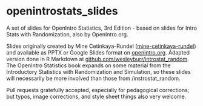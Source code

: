 # openintrostats_slides
A set of slides for OpenIntro Statistics, 3rd Edition - based on slides for Intro Stats with Randomization, also by OpenIntro.org.

Slides originally created by Mine Cetinkaya-Rundel ([mine-cetinkaya-rundel](http://github.com/mine-cetinkaya-rundel)) and available as PPTX or Google Slides format on [openintro.org](http://openintro.org). Adapted version done in R Markdown at [github.com/wesleyburr/introstat_random](http://github.com/wesleybur/introstat_random). The OpenIntro Statistics book expands on some material from the Introductory Statistics with Randomization and Simulation, so these slides will necessarily be more involved than those from /instrostat_random. 

Pull requests gratefully accepted, especially for pedagogical corrections; but typos, image corrections, and style sheet things also very welcome.
